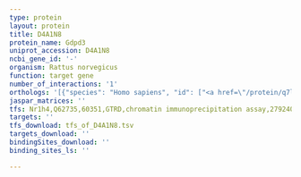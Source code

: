 ```yaml
---
type: protein
layout: protein
title: D4A1N8
protein_name: Gdpd3
uniprot_accession: D4A1N8
ncbi_gene_id: '-'
organism: Rattus norvegicus
function: target gene
number_of_interactions: '1'
orthologs: '[{"species": "Homo sapiens", "id": ["<a href=\"/protein/q7l5l3\">Q7L5L3</a>"]}, {"species": "Danio rerio", "id": ["F1QHC3", "<a href=\"/protein/q6p2t3\">Q6P2T3</a>"]}, {"species": "Mus musculus", "id": ["<a href=\"/protein/q99ly2\">Q99LY2</a>"]}, {"species": "Caenorhabditis elegans", "id": ["Q9UAW8"]}]'
jaspar_matrices: ''
tfs: Nr1h4,Q62735,60351,GTRD,chromatin immunoprecipitation assay,27924024%5Buid%5D,No
targets: ''
tfs_download: tfs_of_D4A1N8.tsv
targets_download: ''
bindingSites_download: ''
binding_sites_ls: ''

---
```

